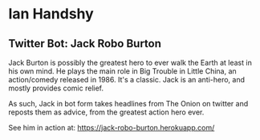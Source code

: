 # Ian Handshy
## Twitter Bot: Jack Robo Burton

Jack Burton is possibly the greatest hero to ever walk the Earth at least in his own mind. He plays the main role in Big Trouble in Little China, an action/comedy released in 1986. It's a classic. Jack is an anti-hero, and mostly provides comic relief.

As such, Jack in bot form takes headlines from The Onion on twitter and reposts them as advice, from the greatest action hero ever.

See him in action at: https://jack-robo-burton.herokuapp.com/